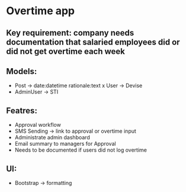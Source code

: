 # Overtime app

## Key requirement: company needs documentation that salaried employees did or did not get overtime each week

## Models:
- Post -> date:datetime  rationale:text
x User -> Devise
- AdminUser -> STI

## Featres:
- Approval workflow
- SMS Sending -> link to approval or overtime input
- Administrate admin dashboard
- Email summary to managers for Approval
- Needs to be documented if users did not log overtime

## UI:
- Bootstrap -> formatting
